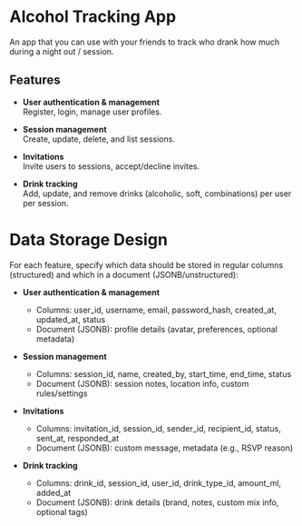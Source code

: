 # Alcohol Tracking App

An app that you can use with your friends to track who drank how much during a night out / session.

## Features

- **User authentication & management**  
  Register, login, manage user profiles.

- **Session management**  
  Create, update, delete, and list sessions.

- **Invitations**  
  Invite users to sessions, accept/decline invites.

- **Drink tracking**  
  Add, update, and remove drinks (alcoholic, soft, combinations) per user per session.

# Data Storage Design

For each feature, specify which data should be stored in regular columns (structured) and which in a document (JSONB/unstructured):

- **User authentication & management**  
  - Columns: user_id, username, email, password_hash, created_at, updated_at, status  
  - Document (JSONB): profile details (avatar, preferences, optional metadata)

- **Session management**  
  - Columns: session_id, name, created_by, start_time, end_time, status  
  - Document (JSONB): session notes, location info, custom rules/settings

- **Invitations**  
  - Columns: invitation_id, session_id, sender_id, recipient_id, status, sent_at, responded_at  
  - Document (JSONB): custom message, metadata (e.g., RSVP reason)

- **Drink tracking**  
  - Columns: drink_id, session_id, user_id, drink_type_id, amount_ml, added_at  
  - Document (JSONB): drink details (brand, notes, custom mix info, optional tags)